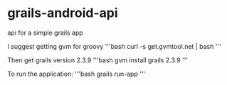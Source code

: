 grails-android-api
==================

api for a simple grails app

I suggest getting gvm for groovy
'''bash
curl -s get.gvmtool.net | bash
'''

Then get grails version 2.3.9
'''bash
gvm install grails 2.3.9
'''

To run the application:
'''bash
grails run-app
'''
